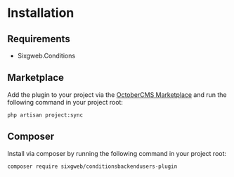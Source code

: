 # Installation

## Requirements
- Sixgweb.Conditions

## Marketplace

Add the plugin to your project via the [OctoberCMS Marketplace](https://octobercms.com/plugins) and run the following command in your project root:

```
php artisan project:sync
```

## Composer 

Install via composer by running the following command in your project root:
```
composer require sixgweb/conditionsbackendusers-plugin
```
